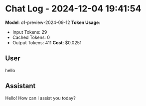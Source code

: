 # Chat Log - 2024-12-04 19:41:54
**Model**: o1-preview-2024-09-12
**Token Usage**:
- Input Tokens: 29
- Cached Tokens: 0
- Output Tokens: 411
**Cost**: $0.0251

## User
hello

## Assistant
Hello! How can I assist you today?

